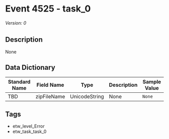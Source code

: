 # Event 4525 - task_0
###### Version: 0

## Description
None

## Data Dictionary
|Standard Name|Field Name|Type|Description|Sample Value|
|---|---|---|---|---|
|TBD|zipFileName|UnicodeString|None|`None`|

## Tags
* etw_level_Error
* etw_task_task_0